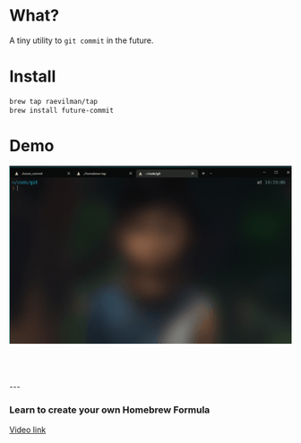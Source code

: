# What?
A tiny utility to `git commit` in the future.  



# Install


```
brew tap raevilman/tap
brew install future-commit
```

# Demo

![](./assets/demo.gif)

</br>
</br>
</br>
---

### Learn to create your own Homebrew Formula
[Video link](https://youtu.be/Oe0DOpG0GpQ)